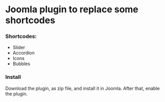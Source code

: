 # Joomla plugin to replace some shortcodes

### Shortcodes:

- Slider
- Accordion
- Icons
- Bubbles

### Install

Download the plugin, as zip file, and install it in Joomla. After that, enable the plugin.
